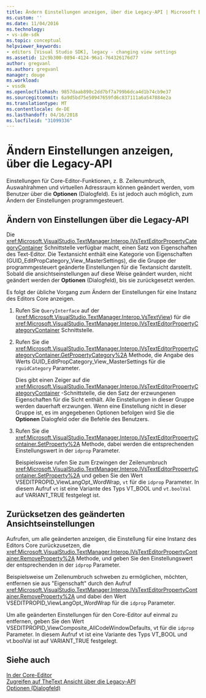 ```yaml
---
title: Ändern Einstellungen anzeigen, über die Legacy-API | Microsoft Docs
ms.custom: ''
ms.date: 11/04/2016
ms.technology:
- vs-ide-sdk
ms.topic: conceptual
helpviewer_keywords:
- editors [Visual Studio SDK], legacy - changing view settings
ms.assetid: 12c9b300-0894-4124-96a1-764326176d77
author: gregvanl
ms.author: gregvanl
manager: douge
ms.workload:
- vssdk
ms.openlocfilehash: 9857daab890c2dd7bf7a799b6dca4d1b74cb9e37
ms.sourcegitcommit: 6a9d5bd75e50947659fd6c837111a6a547884e2a
ms.translationtype: MT
ms.contentlocale: de-DE
ms.lasthandoff: 04/16/2018
ms.locfileid: "31099336"
---
```

# <a name="changing-view-settings-by-using-the-legacy-api"></a>Ändern Einstellungen anzeigen, über die Legacy-API
Einstellungen für Core-Editor-Funktionen, z. B. Zeilenumbruch, Auswahlrahmen und virtuellen Adressraum können geändert werden, vom Benutzer über die **Optionen** (Dialogfeld). Es ist jedoch auch möglich, zum Ändern der Einstellungen programmgesteuert.  
  
## <a name="changing-settings-by-using-the-legacy-api"></a>Ändern von Einstellungen über die Legacy-API  
 Die <xref:Microsoft.VisualStudio.TextManager.Interop.IVsTextEditorPropertyCategoryContainer> Schnittstelle verfügbar macht, einen Satz von Eigenschaften des Text-Editor. Die Textansicht enthält eine Kategorie von Eigenschaften (GUID_EditPropCategory_View_MasterSettings), die die Gruppe der programmgesteuert geänderte Einstellungen für die Textansicht darstellt. Sobald die ansichtseinstellungen auf diese Weise geändert wurden, nicht geändert werden der **Optionen** (Dialogfeld), bis sie zurückgesetzt werden.  
  
 Es folgt der übliche Vorgang zum Ändern der Einstellungen für eine Instanz des Editors Core anzeigen.  
  
1.  Rufen Sie `QueryInterface` auf der (<xref:Microsoft.VisualStudio.TextManager.Interop.VsTextView>) für die <xref:Microsoft.VisualStudio.TextManager.Interop.IVsTextEditorPropertyCategoryContainer> Schnittstelle.  
  
2.  Rufen Sie die <xref:Microsoft.VisualStudio.TextManager.Interop.IVsTextEditorPropertyCategoryContainer.GetPropertyCategory%2A> Methode, die Angabe des Werts GUID_EditPropCategory_View_MasterSettings für die `rguidCategory` Parameter.  
  
     Dies gibt einen Zeiger auf die <xref:Microsoft.VisualStudio.TextManager.Interop.IVsTextEditorPropertyCategoryContainer> -Schnittstelle, die den Satz der erzwungenen Eigenschaften für die Sicht enthält. Alle Einstellungen in dieser Gruppe werden dauerhaft erzwungen. Wenn eine Einstellung nicht in dieser Gruppe ist, es im angegebenen Optionen befolgen wird Sie die **Optionen** Dialogfeld oder die Befehle des Benutzers.  
  
3.  Rufen Sie die <xref:Microsoft.VisualStudio.TextManager.Interop.IVsTextEditorPropertyContainer.SetProperty%2A> Methode, dabei werden die entsprechenden Einstellungswert in der `idprop` Parameter.  
  
     Beispielsweise rufen Sie zum Erzwingen der Zeilenumbruch <xref:Microsoft.VisualStudio.TextManager.Interop.IVsTextEditorPropertyContainer.SetProperty%2A> und geben Sie den Wert VSEDITPROPID_ViewLangOpt_WordWrap, `vt` für die `idprop` Parameter. In diesem Aufruf `vt` ist eine Variante des Typs VT_BOOL und `vt.boolVal` auf VARIANT_TRUE festgelegt ist.  
  
## <a name="resetting-changed-view-settings"></a>Zurücksetzen des geänderten Ansichtseinstellungen  
 Aufrufen, um alle geänderten anzeigen, die Einstellung für eine Instanz des Editors Core zurückzusetzen, die <xref:Microsoft.VisualStudio.TextManager.Interop.IVsTextEditorPropertyContainer.RemoveProperty%2A> Methode, und geben Sie den Einstellungswert der entsprechenden in der `idprop` Parameter.  
  
 Beispielsweise um Zeilenumbruch schweben zu ermöglichen, möchten, entfernen sie aus "Eigenschaft" durch den Aufruf <xref:Microsoft.VisualStudio.TextManager.Interop.IVsTextEditorPropertyContainer.RemoveProperty%2A> und dabei den Wert VSEDITPROPID_ViewLangOpt_WordWrap für die `idprop` Parameter.  
  
 Um alle geänderten Einstellungen für den Core-Editor auf einmal zu entfernen, geben Sie den Wert VSEDITPROPID_ViewComposite_AllCodeWindowDefaults, vt für die `idprop` Parameter. In diesem Aufruf vt ist eine Variante des Typs VT_BOOL und vt.boolVal ist auf VARIANT_TRUE festgelegt.  
  
## <a name="see-also"></a>Siehe auch  
 [In der Core-Editor](../extensibility/inside-the-core-editor.md)   
 [Zugreifen auf TheText Ansicht über die Legacy-API](../extensibility/accessing-thetext-view-by-using-the-legacy-api.md)   
 [Optionen (Dialogfeld)](../ide/reference/options-dialog-box-visual-studio.md)
